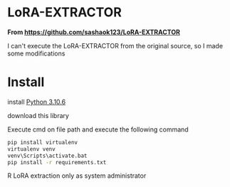 # LoRA-EXTRACTOR
**From https://github.com/sashaok123/LoRA-EXTRACTOR**

I can't execute the LoRA-EXTRACTOR from the original source, so I made some modifications

# Install
install [Python 3.10.6](https://www.python.org/downloads/release/python-3106/)

download this library

Execute cmd on file path
and execute the following command

```cmd
pip install virtualenv
virtualenv venv
venv\Scripts\activate.bat
pip install -r requirements.txt
```

R LoRA extraction only as system administrator
